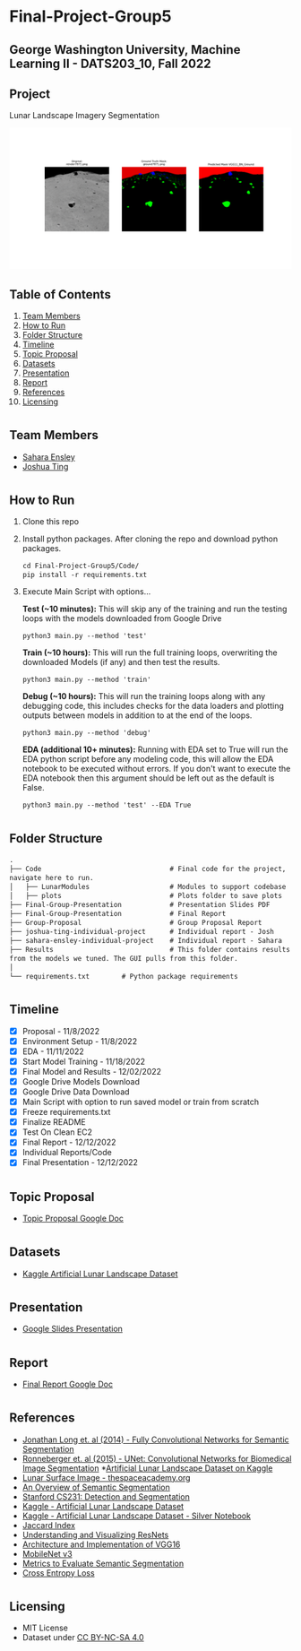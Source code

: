 # Final-Project-Group5
## George Washington University, Machine Learning II - DATS203_10, Fall 2022

## Project
Lunar Landscape Imagery Segmentation 

![sample_diagram](https://github.com/justjoshtings/Final-Project-Group5/blob/main/Code/plots/render7871.png)

## Table of Contents
1. [Team Members](#team_members)
2. [How to Run](#instructions)
3. [Folder Structure](#structure)
2. [Timeline](#timeline)
3. [Topic Proposal](#topic_proposal)
4. [Datasets](#datasets)
5. [Presentation](#presentation)
6. [Report](#report)
7. [References](#references)
8. [Licensing](#license)

# <a name="team_members"></a>
## Team Members
* [Sahara Ensley](https://github.com/Saharae)
* [Joshua Ting](https://github.com/justjoshtings)

# <a name="instructions"></a>
## How to Run
1. Clone this repo
2. Install python packages. After cloning the repo and download python packages.
    ```
    cd Final-Project-Group5/Code/
    pip install -r requirements.txt
    ```
4. Execute Main Script with options...

   **Test (~10 minutes):** This will skip any of the training and run the testing loops with the models downloaded from Google 
   Drive
   ```
   python3 main.py --method 'test'
   ```
   
   **Train (~10 hours):** This will run the full training loops, overwriting the downloaded Models (if any) and then test the 
   results.
   ```
   python3 main.py --method 'train'
   ```
   
   **Debug (~10 hours):** This will run the training loops along with any debugging code, this includes checks for the data 
   loaders and 
   plotting outputs between models in addition to at the end of the loops.
   ```
   python3 main.py --method 'debug'
   ```
   
   **EDA (additional 10+ minutes):** Running with EDA set to True will run the EDA python script before any modeling code, 
   this will allow the EDA notebook to be executed without errors. If you don't want to execute the EDA notebook then 
   this argument should be left out as the default is False.
   ```
   python3 main.py --method 'test' --EDA True
   ```

# <a name="structure"></a>
## Folder Structure
```
.
├── Code                                # Final code for the project, navigate here to run.
│   ├── LunarModules                    # Modules to support codebase
│   ├── plots                           # Plots folder to save plots
├── Final-Group-Presentation            # Presentation Slides PDF
├── Final-Group-Presentation            # Final Report
├── Group-Proposal                      # Group Proposal Report
├── joshua-ting-individual-project      # Individual report - Josh
├── sahara-ensley-individual-project    # Individual report - Sahara
├── Results                             # This folder contains results from the models we tuned. The GUI pulls from this folder.
│ 
└── requirements.txt        # Python package requirements
```

# <a name="timeline"></a>
## Timeline
- [X] Proposal - 11/8/2022
- [X] Environment Setup - 11/8/2022
- [X] EDA - 11/11/2022
- [X] Start Model Training - 11/18/2022
- [X] Final Model and Results - 12/02/2022
- [X] Google Drive Models Download
- [X] Google Drive Data Download
- [X] Main Script with option to run saved model or train from scratch
- [X] Freeze requirements.txt
- [X] Finalize README
- [X] Test On Clean EC2
- [X] Final Report - 12/12/2022
- [X] Individual Reports/Code
- [X] Final Presentation - 12/12/2022

# <a name="topic_proposal"></a>
## Topic Proposal
* [Topic Proposal Google Doc](https://docs.google.com/document/d/1gTb3xTB7aXJ7cCjL_SwqE0ElDZd4y_njZNcG0bAr5q8/edit?usp=sharing)

# <a name="datasets"></a>
## Datasets
* [Kaggle Artificial Lunar Landscape Dataset](https://www.kaggle.com/datasets/romainpessia/artificial-lunar-rocky-landscape-dataset)

# <a name="presentation"></a>
## Presentation
* [Google Slides Presentation](https://docs.google.com/presentation/d/1N0azL_rzTkx4bbQPJFXbIkvIjRVbqXGzX1lXuviBQzU/edit?usp=sharing)

# <a name="report"></a>
## Report
* [Final Report Google Doc](https://docs.google.com/document/d/1w5YAu1uEHxkzkeqVPvH7H5MKZHtm0U8PbnMYADZHXp4/edit?usp=sharing)

# <a name="references"></a>
## References
* [Jonathan Long et. al (2014) - Fully Convolutional Networks for Semantic Segmentation](https://arxiv.org/abs/1411.4038)
* [Ronneberger et. al (2015) - UNet: Convolutional Networks for Biomedical Image Segmentation](https://arxiv.org/abs/1505.04597v1)
*[Artificial Lunar Landscape Dataset on Kaggle](https://www.kaggle.com/datasets/romainpessia/artificial-lunar-rocky-landscape-dataset)
* [Lunar Surface Image - thespaceacademy.org](http://www.thespaceacademy.org/2017/10/here-is-your-best-chance-to-explore.html)
* [An Overview of Semantic Segmentation](https://www.jeremyjordan.me/semantic-segmentation/)
* [Stanford CS231: Detection and Segmentation](http://cs231n.stanford.edu/slides/2017/cs231n_2017_lecture11.pdf)
* [Kaggle - Artificial Lunar Landscape Dataset](https://www.kaggle.com/datasets/romainpessia/artificial-lunar-rocky-landscape-dataset)
* [Kaggle - Artificial Lunar Landscape Dataset - Silver Notebook](https://www.kaggle.com/code/basu369victor/transferlearning-and-unet-to-segment-rocks-on-moon)
* [Jaccard Index](https://deepai.org/machine-learning-glossary-and-terms/jaccard-index)
* [Understanding and Visualizing ResNets](https://towardsdatascience.com/understanding-and-visualizing-resnets-442284831be8)
* [Architecture and Implementation of VGG16](https://towardsai.net/p/machine-learning/the-architecture-and-implementation-of-vgg-16)
* [MobileNet v3](https://towardsdatascience.com/everything-you-need-to-know-about-mobilenetv3-and-its-comparison-with-previous-versions-a5d5e5a6eeaa)
* [Metrics to Evaluate Semantic Segmentation](https://towardsdatascience.com/metrics-to-evaluate-your-semantic-segmentation-model-6bcb99639aa2)
* [Cross Entropy Loss](https://medium.com/unpackai/cross-entropy-loss-in-ml-d9f22fc11fe0)

# <a name="license"></a>
## Licensing
* MIT License
* Dataset under [CC BY-NC-SA 4.0](https://creativecommons.org/licenses/by-nc-sa/4.0/)
